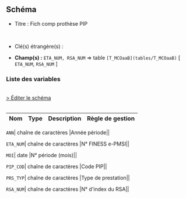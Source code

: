 ## Schéma


- Titre : Fich comp prothèse PIP
<br />



- Clé(s) étrangère(s) : <br />

- **Champ(s) :** `ETA_NUM, RSA_NUM`
  => table `[T_MCOaaB](tables/T_MCOaaB)` [ `ETA_NUM`, `RSA_NUM` ]<br />

 
### Liste des variables
<br />
<div>
    <a href="https://gitlab.com/healthdatahub/applications-du-hdh/schema-snds/-/tree/master/schemas/PMSI MCO/T_MCOaaPIP.json"
       target="_blank" rel="noopener noreferrer">> Éditer le schéma</a>
</div>
<br />

Nom | Type | Description | Règle de gestion
-|-|-|-



`ANN`| chaîne de caractères |Année période||

`ETA_NUM`| chaîne de caractères |N° FINESS e-PMSI||

`MOI`| date |N° période (mois)||

`PIP_COD`| chaîne de caractères |Code PIP||

`PRS_TYP`| chaîne de caractères |Type de prestation||

`RSA_NUM`| chaîne de caractères |N° d'index du RSA||
